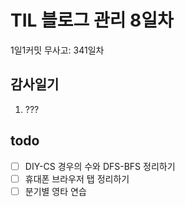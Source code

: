 # TIL 블로그 관리 8일차

1일1커밋 무사고: 341일차

## 감사일기

1. ???

## todo

- [ ] DIY-CS 경우의 수와 DFS-BFS 정리하기
- [ ] 휴대폰 브라우저 탭 정리하기
- [ ] 분기별 영타 연습
